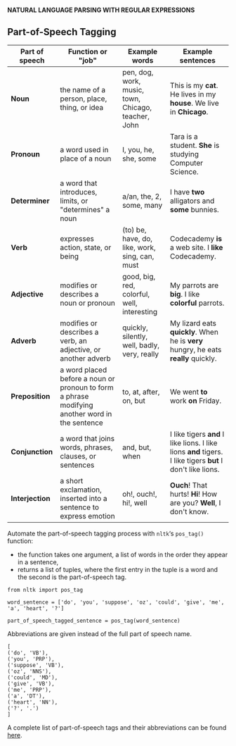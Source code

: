 #### NATURAL LANGUAGE PARSING WITH REGULAR EXPRESSIONS
## Part-of-Speech Tagging

| Part of speech | Function or "job" | Example words | Example sentences |
| --- | --- | --- | --- |
| **Noun** | the name of a person, place, thing, or idea | pen, dog, work, music, town, Chicago, teacher, John | This is my **cat**. He lives in my **house**. We live in **Chicago**. |
| **Pronoun** | a word used in place of a noun | I, you, he, she, some | Tara is a student. **She** is studying Computer Science. |
| **Determiner** | a word that introduces, limits, or "determines" a noun | a/an, the, 2, some, many | I have **two** alligators and **some** bunnies. |
| **Verb** | expresses action, state, or being | (to) be, have, do, like, work, sing, can, must | Codecademy **is** a web site. I **like** Codecademy. |
| **Adjective** | modifies or describes a noun or pronoun | good, big, red, colorful, well, interesting | My parrots are **big**. I like **colorful** parrots. |
| **Adverb** | modifies or describes a verb, an adjective, or another adverb | quickly, silently, well, badly, very, really | My lizard eats **quickly**. When he is **very** hungry, he eats **really** quickly. |
| **Preposition** | a word placed before a noun or pronoun to form a phrase modifying another word in the sentence | to, at, after, on, but | We went **to** work **on** Friday. |
| **Conjunction** | a word that joins words, phrases, clauses, or sentences | and, but, when | I like tigers **and** I like lions. I like lions **and** tigers. I like tigers **but** I don't like lions. |
| **Interjection** | a short exclamation, inserted into a sentence to express emotion | oh!, ouch!, hi!, well | **Ouch**! That hurts! **Hi**! How are you? **Well**, I don't know. |

Automate the part-of-speech tagging process with `nltk`‘s `pos_tag()` function:
* the function takes one argument, a list of words in the order they appear in a sentence,
* returns a list of tuples, where the first entry in the tuple is a word and the second is the part-of-speech tag.

```
from nltk import pos_tag

word_sentence = ['do', 'you', 'suppose', 'oz', 'could', 'give', 'me', 'a', 'heart', '?']

part_of_speech_tagged_sentence = pos_tag(word_sentence)
```
Abbreviations are given instead of the full part of speech name.
```
[
('do', 'VB'), 
('you', 'PRP'), 
('suppose', 'VB'), 
('oz', 'NNS'), 
('could', 'MD'), 
('give', 'VB'), 
('me', 'PRP'), 
('a', 'DT'), 
('heart', 'NN'), 
('?', '.')
]
```
A complete list of part-of-speech tags and their abbreviations can be found [here](https://www.ling.upenn.edu/courses/Fall_2003/ling001/penn_treebank_pos.html).
